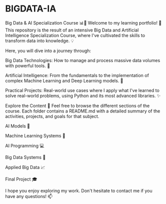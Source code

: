 # BIGDATA-IA

Big Data & AI Specialization Course 📊🤖
Welcome to my learning portfolio! 👋 This repository is the result of an intensive Big Data and Artificial Intelligence Specialization Course, where I've cultivated the skills to transform data into knowledge. 💡

Here, you will dive into a journey through:

Big Data Technologies: How to manage and process massive data volumes with powerful tools. 🚀

Artificial Intelligence: From the fundamentals to the implementation of complex Machine Learning and Deep Learning models. 🧠

Practical Projects: Real-world use cases where I apply what I've learned to solve real-world problems, using Python and its most advanced libraries. ✨

Explore the Content 📁
Feel free to browse the different sections of the course. Each folder contains a README.md with a detailed summary of the activities, projects, and goals for that subject.

AI Models 🧠

Machine Learning Systems 🤖

AI Programming 💻

Big Data Systems 💾

Applied Big Data 📈

Final Project 🎓

I hope you enjoy exploring my work. Don't hesitate to contact me if you have any questions! 📫
